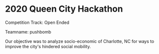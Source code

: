 # 2020 Queen City Hackathon

Competition Track: Open Ended

Teamname: pushbomb

Our objective was to analyze socio-economic of Charlotte, NC for ways to improve the city's hindered social mobility.

